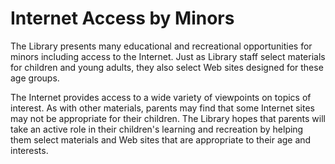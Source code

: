 # Internet Access by Minors

The Library presents many educational and recreational opportunities for minors including access to the Internet. Just as Library staff select materials for children and young adults, they also select Web sites designed for these age groups.

The Internet provides access to a wide variety of viewpoints on topics of interest. As with other materials, parents may find that some Internet sites may not be appropriate for their children. The Library hopes that parents will take an active role in their children's learning and recreation by helping them select materials and Web sites that are appropriate to their age and interests.